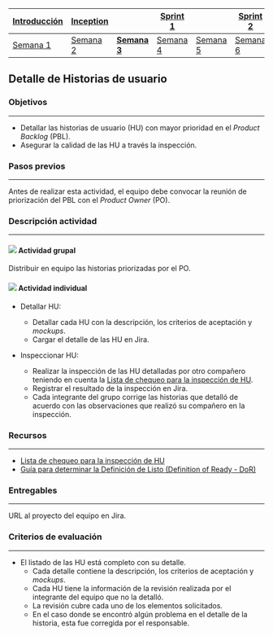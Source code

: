 | [Introducción](https://avargas20.github.io/MISW-Procesos/semanas/introduccion/semana1/semana1) | [Inception](https://avargas20.github.io/MISW-Procesos/semanas/inception/inception) |   | [Sprint 1](https://avargas20.github.io/MISW-Procesos/semanas/sprint1/sprint1) |   | [Sprint 2](https://avargas20.github.io/MISW-Procesos/semanas/sprint2/sprint2) |   | [Cierre]() |
|--------------|-----------|---|----------|---|----------|---|--------|
| [Semana 1](https://avargas20.github.io/MISW-Procesos/semanas/introduccion/semana1/semana1)            | [Semana 2](https://avargas20.github.io/MISW-Procesos/semanas/inception/semana2/semana2)         | **[Semana 3](https://avargas20.github.io/MISW-Procesos/semanas/inception/semana3/semana3)** | [Semana 4](https://avargas20.github.io/MISW-Procesos/semanas/sprint1/semana4/semana4) | [Semana 5](https://avargas20.github.io/MISW-Procesos/semanas/sprint1/semana5/semana5) | [Semana 6](https://avargas20.github.io/MISW-Procesos/semanas/sprint2/semana6/semana6) | [Semana 7](https://avargas20.github.io/MISW-Procesos/semanas/sprint1/semana7/semana7) | Semana 8      |

## Detalle de Historias de usuario

### Objetivos

---
* Detallar las historias de usuario (HU) con mayor prioridad en el *Product Backlog* (PBL). 
* Asegurar la calidad de las HU a través la inspección.

### Pasos previos

---
Antes de realizar esta actividad, el equipo debe convocar la reunión de priorización del PBL con el *Product Owner* (PO).

### Descripción actividad

---

#### ![](./../../assets/images/grupo.png) Actividad grupal

Distribuir en equipo las historias priorizadas por el PO.


#### ![](./../../assets/images/individuo.png) Actividad individual

* Detallar HU:
  * Detallar cada HU con la descripción, los criterios de aceptación y *mockups*.
  * Cargar el detalle de las HU en Jira.

* Inspeccionar HU:
  * Realizar la inspección de las HU detalladas por otro compañero teniendo en cuenta la [Lista de chequeo para la inspección de HU](https://ticsw.github.io/mt1_practicas_guias_proyecto/semanas/semana3/MT1PEA-GuiaInspeccionHU.pdf).
  * Registrar el resultado de la inspección en Jira.
  * Cada integrante del grupo corrige las historias que detalló de acuerdo con las observaciones que realizó su compañero en la inspección.


### Recursos 

---
* [Lista de chequeo para la inspección de HU](https://ticsw.github.io/mt1_practicas_guias_proyecto/semanas/semana3/MT1PEA-GuiaInspeccionHU.pdf)
* [Guía para determinar la Definición de Listo (Definition of Ready - DoR)](https://avargas20.github.io/MISW-Procesos/semanas/inception/semana3/s3_DoR)


### Entregables

---

URL al proyecto del equipo en Jira.

### Criterios de evaluación

---
* El listado de las HU está completo con su detalle.
  * Cada detalle contiene la descripción, los criterios de aceptación y *mockups*.
  * Cada HU tiene la información de la revisión realizada por el integrante del equipo que no la detalló.
  * La revisión cubre cada uno de los elementos solicitados.
  * En el caso donde se encontró algún problema en el detalle de la historia, esta fue corregida por el responsable.
 
